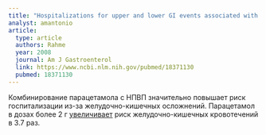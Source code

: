 ```yaml
---
title: "Hospitalizations for upper and lower GI events associated with traditional NSAIDs and acetaminophen among the elderly in Quebec, Canada"
analyst: amantonio
article:
  type: article
  authors: Rahme
  year: 2008
  journal: Am J Gastroenterol
  link: https://www.ncbi.nlm.nih.gov/pubmed/18371130
  pubmed: 18371130
---
```


Комбинирование парацетамола с НПВП значительно повышает риск госпитализации из-за желудочно-кишечных осложнений. Парацетамол в дозах более 2 г [увеличивает](https://www.ncbi.nlm.nih.gov/pmc/articles/PMC128885) риск желудочно-кишечных кровотечений в 3.7 раз.
